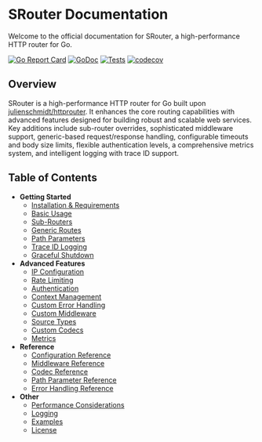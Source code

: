 # SRouter Documentation

Welcome to the official documentation for SRouter, a high-performance HTTP router for Go.

[![Go Report Card](https://goreportcard.com/badge/github.com/Suhaibinator/SRouter)](https://goreportcard.com/report/github.com/Suhaibinator/SRouter)
[![GoDoc](https://godoc.org/github.com/Suhaibinator/SRouter?status.svg)](https://godoc.org/github.com/Suhaibinator/SRouter)
[![Tests](https://github.com/Suhaibinator/SRouter/actions/workflows/tests.yml/badge.svg)](https://github.com/Suhaibinator/SRouter/actions/workflows/tests.yml)
[![codecov](https://codecov.io/gh/Suhaibinator/SRouter/graph/badge.svg?token=NNIYO5HKX7)](https://codecov.io/gh/Suhaibinator/SRouter)

## Overview

SRouter is a high-performance HTTP router for Go built upon [julienschmidt/httprouter](https://github.com/julienschmidt/httprouter). It enhances the core routing capabilities with advanced features designed for building robust and scalable web services. Key additions include sub-router overrides, sophisticated middleware support, generic-based request/response handling, configurable timeouts and body size limits, flexible authentication levels, a comprehensive metrics system, and intelligent logging with trace ID support.

## Table of Contents

- **Getting Started**
  - [Installation & Requirements](./installation.md)
  - [Basic Usage](./basic-usage.md)
  - [Sub-Routers](./subrouters.md)
  - [Generic Routes](./generic-routes.md)
  - [Path Parameters](./path-parameters.md)
  - [Trace ID Logging](./trace-logging.md)
  - [Graceful Shutdown](./graceful-shutdown.md)
- **Advanced Features**
  - [IP Configuration](./ip-configuration.md)
  - [Rate Limiting](./rate-limiting.md)
  - [Authentication](./authentication.md)
  - [Context Management](./context-management.md)
  - [Custom Error Handling](./error-handling.md)
  - [Custom Middleware](./middleware.md)
  - [Source Types](./source-types.md)
  - [Custom Codecs](./codecs.md)
  - [Metrics](./metrics.md)
- **Reference**
  - [Configuration Reference](./configuration.md)
  - [Middleware Reference](./middleware.md#middleware-reference)
  - [Codec Reference](./codecs.md#codec-reference)
  - [Path Parameter Reference](./path-parameters.md#path-parameter-reference)
  - [Error Handling Reference](./error-handling.md#error-handling-reference)
- **Other**
  - [Performance Considerations](./performance.md)
  - [Logging](./logging.md)
  - [Examples](./examples.md)
  - [License](./license.md)
